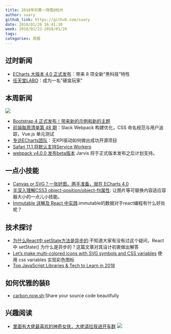 ```yaml
---
title: 2018年的第一场雪@杭州
author: suary
github_link: https://github.com/suary
date: 2018/01/26 16:41:10
week: 2018/01/22-2018/01/26
tags:
categories: 周报
---
```

## 过时新闻
- [ECharts 大版本 4.0 正式发布](https://mp.weixin.qq.com/s/cuQfWVNkOj0O4SC9uBl-vw)：带来 8 项全新“黑科技”特性
- [任天堂LABO](http://www.yystv.cn/p/2406)：成为一名"硬盒玩家"

## 本周新闻
 ![](https://static.oschina.net/uploads/space/2018/0119/083503_aTpn_2720166.jpeg)
- [Bootstrap 4 正式发布！带来新的示例和新的主题](https://www.oschina.net/news/92573/bootstrap-4-0-0-released)
- [前端每周清单第 48 期](https://zhuanlan.zhihu.com/p/33185341)：Slack Webpack 构建优化，CSS 命名规范与用户追踪，Vue.js 单元测试
- [专访ECharts团队](https://zhuanlan.zhihu.com/p/33260215)：无KPI驱动如何做出成功开源项目
- [Safari 11.1 将默认支持Service Workers](https://mp.weixin.qq.com/s?__biz=MzA5NzMzMzYyMA==&amp;mid=2651247002&amp;idx=1&amp;sn=e4c9585a547f301ae54a61ae008408de&amp;chksm=8b500981bc278097355ac6556d45492113fa8de62c30e31e1c13ca927f84cfa66f3278fa4afe&amp;mpshare=1&amp;scene=1&amp;srcid=0127C5L0D8krrI99QU4lQCzP#)
- [webpack v4.0.0 发布beta版本](https://github.com/webpack/webpack/releases/tag/v4.0.0-beta.0) Jarvis 将于正式版本发布之后计划支持。

## 一点小技能
- [Canvas or SVG？一张好图，两手准备，就在 ECharts 4.0](http://blog.csdn.net/wgl3k77y9fr1k61t1as/article/details/79184751)
- [半深入理解CSS3 object-position/object-fit属性](http://www.zhangxinxu.com/wordpress/2015/03/css3-object-position-object-fit/): 让图片等可替换内容适应容器大小的一点儿小技能。
- [Immutable 详解及 React 中实践](https://github.com/camsong/blog/issues/3):immutable的数据对于react编程有什么好处呢？

## 技术探讨

- [为什么React中 setState方法是异步的](https://segmentfault.com/a/1190000013040438):不知道大家有没有过这个疑问，React 中 setState() 为什么是异步的？这篇文章对其设计初衷做出解答
- [Let’s make multi-colored icons with SVG symbols and CSS variables](https://medium.freecodecamp.org/lets-make-your-svg-symbol-icons-multi-colored-with-css-variables-cddd1769fca4) 使用 css variables 实现彩色图标
- [Top JavaScript Libraries & Tech to Learn in 2018](https://medium.com/javascript-scene/top-javascript-libraries-tech-to-learn-in-2018-c38028e028e6)

## 如何优雅的装B

- [carbon.now.sh](https://carbon.now.sh/?bg=rgba(171,%20184,%20195,%201)&t=cobalt&l=auto&ds=true&wc=true&wa=true&pv=48px&ph=32px&ln=false):Share your source code beautifully

## 兴趣阅读
- [里面有大佬最喜欢的神奇女侠，大佬请拉我进开车群](http://www.ifanr.com/977830)
![](http://ifanr-cdn.b0.upaiyun.com/wp-content/uploads/2018/01/015.jpg!1120)
